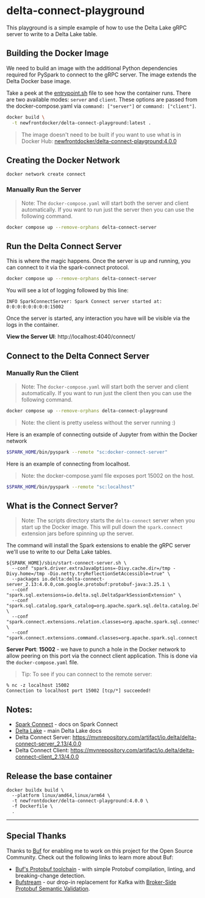 # delta-connect-playground
This playground is a simple example of how to use the Delta Lake gRPC server to write to a Delta Lake table.

## Building the Docker Image
We need to build an image with the additional Python dependencies required for PySpark to connect to the gRPC server. The image extends the Delta Docker base image. 

Take a peek at the [entrypoint.sh](./scripts/entrypoint.sh) file to see how the container runs. There are two available modes: `server` and `client`. These options are passed from the docker-compose.yaml via `command: ["server"]` or `command: ["client"]`. 

~~~bash
docker build \
  -t newfrontdocker/delta-connect-playground:latest .
~~~

> The image doesn't need to be built if you want to use what is in Docker Hub: [newfrontdocker/delta-connect-playground:4.0.0](https://hub.docker.com/r/newfrontdocker/delta-connect-playground/tags)

## Creating the Docker Network
~~~
docker network create connect
~~~

### Manually Run the Server
> Note: The `docker-compose.yaml` will start both the server and client automatically. If you want to run just the server then you can use the following command.
```bash
docker compose up --remove-orphans delta-connect-server
```

## Run the Delta Connect Server
This is where the magic happens. Once the server is up and running, you can connect to it via the spark-connect protocol. 

~~~bash
docker compose up --remove-orphans delta-connect-server
~~~

You will see a lot of logging followed by this line:

```text
INFO SparkConnectServer: Spark Connect server started at: 0:0:0:0:0:0:0:0:15002
```

Once the server is started, any interaction you have will be visible via the logs in the container.

**View the Server UI**: http://localhost:4040/connect/

## Connect to the Delta Connect Server

### Manually Run the Client
> Note: The `docker-compose.yaml` will start both the server and client automatically. If you want to run just the client then you can use the following command.

```bash
docker compose up --remove-orphans delta-connect-playground 
```
> Note: the client is pretty useless without the server running :)

Here is an example of connecting outside of Jupyter from within the Docker network
```bash
$SPARK_HOME/bin/pyspark --remote "sc:docker-connect-server"
```

Here is an example of connecting from localhost.
> Note: the docker-compose.yaml file exposes port 15002 on the host.
```bash
$SPARK_HOME/bin/pyspark --remote "sc:localhost"
```

## What is the Connect Server?
> Note: The scripts directory starts the `delta-connect` server when you start up the Docker image. This will pull down the `spark.connect` extension jars before spinning up the server.

The command will install the Spark extensions to enable the gRPC server we'll use to write to our Delta Lake tables.
```text
${SPARK_HOME}/sbin/start-connect-server.sh \
  --conf "spark.driver.extraJavaOptions=-Divy.cache.dir=/tmp -Divy.home=/tmp -Dio.netty.tryReflectionSetAccessible=true" \
  --packages io.delta:delta-connect-server_2.13:4.0.0,com.google.protobuf:protobuf-java:3.25.1 \
  --conf "spark.sql.extensions=io.delta.sql.DeltaSparkSessionExtension" \
  --conf "spark.sql.catalog.spark_catalog=org.apache.spark.sql.delta.catalog.DeltaCatalog" \
  --conf "spark.connect.extensions.relation.classes=org.apache.spark.sql.connect.delta.DeltaRelationPlugin" \
  --conf "spark.connect.extensions.command.classes=org.apache.spark.sql.connect.delta.DeltaCommandPlugin"
```

**Server Port**: **15002** - we have to punch a hole in the Docker network to allow peering on this port via the connect client application. This is done via the `docker-compose.yaml` file.

> Tip: To see if you can connect to the remote server:
```text
% nc -z localhost 15002
Connection to localhost port 15002 [tcp/*] succeeded!
```

## Notes: 
* [Spark Connect](https://spark.apache.org/docs/latest/spark-connect-overview.html) - docs on Spark Connect
* [Delta Lake](https://delta.io/) - main Delta Lake docs
* Delta Connect Server: https://mvnrepository.com/artifact/io.delta/delta-connect-server_2.13/4.0.0
* Delta Connect Client: https://mvnrepository.com/artifact/io.delta/delta-connect-client_2.13/4.0.0

## Release the base container
~~~
docker buildx build \
  --platform linux/amd64,linux/arm64 \
  -t newfrontdocker/delta-connect-playground:4.0.0 \
  -f Dockerfile \
  .
~~~
---
## Special Thanks

Thanks to [Buf](https://buf.build/home) for enabling me to work on this project for the Open Source Community. Check out the following links to learn more about Buf:
* [Buf's Protobuf toolchain](https://buf.build/product/cli) - with simple Protobuf compilation, linting, and breaking-change detection.
* [Bufstream](https://buf.build/product/bufstream) - our drop-in replacement for Kafka with [Broker-Side Protobuf Semantic Validation](https://buf.build/blog/semantic-validation).
